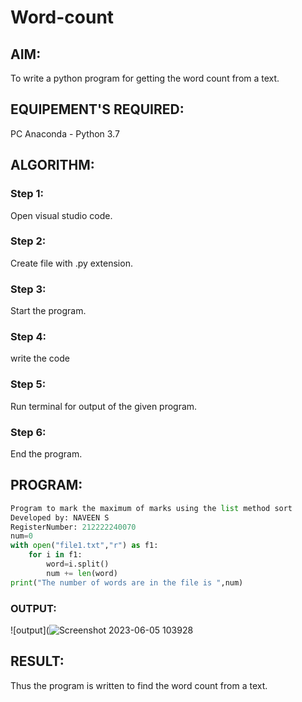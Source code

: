 # Word-count
## AIM:
To write a python program for getting the word count from a text.
## EQUIPEMENT'S REQUIRED: 
PC
Anaconda - Python 3.7
## ALGORITHM: 
### Step 1:
Open visual studio code.
### Step 2: 
 Create file with .py extension.
### Step 3: 
Start the program.
### Step 4:  
write the code
### Step 5: 
Run terminal for output of the given program.
### Step 6: 
End the program.

## PROGRAM:
```python
Program to mark the maximum of marks using the list method sort
Developed by: NAVEEN S
RegisterNumber: 212222240070
num=0
with open("file1.txt","r") as f1:
    for i in f1:
        word=i.split()
        num += len(word)
print("The number of words are in the file is ",num)
```

### OUTPUT:

![output](![Screenshot 2023-06-05 103928](https://github.com/Naveensrinivasan07/Word-count/assets/119475891/ec8e6d69-a36c-4e47-8fdb-1109c9fd41be)


## RESULT:
Thus the program is written to find the word count from a text.
